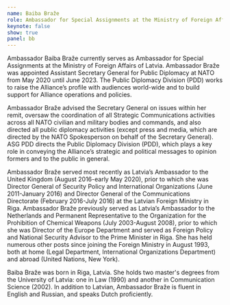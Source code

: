 ```yaml
---
name: Baiba Braže
role: Ambassador for Special Assignments at the Ministry of Foreign Affairs Latvia and former Assistant Secretary General at NATO
keynote: false
show: true
panel: bb
---
```


Ambassador Baiba Braže currently serves as Ambassador for Special Assignments at the Ministry of Foreign Affairs of Latvia. Ambassador Braže was appointed Assistant Secretary General for Public Diplomacy at NATO from May 2020 until June 2023. The Public Diplomacy Division (PDD) works to raise the Alliance’s profile with audiences world-wide and to build support for Alliance operations and policies.

Ambassador Braže advised the Secretary General on issues within her remit, oversaw the coordination of all Strategic Communications activities across all NATO civilian and military bodies and commands, and also directed all public diplomacy activities (except press and media, which are directed by the NATO Spokesperson on behalf of the Secretary General). ASG PDD directs the Public Diplomacy Division (PDD), which plays a key role in conveying the Alliance’s strategic and political messages to opinion formers and to the public in general.

Ambassador Braže served most recently as Latvia’s Ambassador to the United Kingdom (August 2016-early May 2020), prior to which she was Director General of Security Policy and International Organizations (June 2011-January 2016) and Director General of the Communications Directorate (February 2016-July 2016) at the Latvian Foreign Ministry in Riga. Ambassador Braže previously served as Latvia’s Ambassador to the Netherlands and Permanent Representative to the Organization for the Prohibition of Chemical Weapons (July 2003-August 2008), prior to which she was Director of the Europe Department and served as Foreign Policy and National Security Advisor to the Prime Minister in Riga. She has held numerous other posts since joining the Foreign Ministry in August 1993, both at home (Legal Department, International Organizations Department) and abroad (United Nations, New York).

Baiba Braže was born in Riga, Latvia. She holds two master's degrees from the University of Latvia: one in Law (1990) and another in Communication Science (2002). In addition to Latvian, Ambassador Braže is fluent in English and Russian, and speaks Dutch proficiently.
